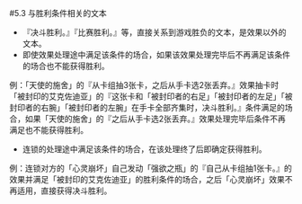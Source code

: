 #5.3        与胜利条件相关的文本
* 『决斗胜利。』『比赛胜利。』等，直接关系到游戏胜负的文本，是效果以外的文本。
* 即使效果处理途中满足该条件的场合，如果该效果处理完毕后不再满足该条件的场合也不能获得胜利。

例：「天使的施舍」的『从卡组抽3张卡，之后从手卡选2张丢弃。』效果抽卡时「被封印的艾克佐迪亚」的『这张卡和「被封印者的右足」「被封印者的左足」「被封印者的右腕」「被封印者的左腕」在手卡全部齐集时，决斗胜利。』条件满足的场合，如果「天使的施舍」的『之后从手卡选2张丢弃。』效果处理完毕后条件不再满足也不能获得胜利。
* 连锁的处理途中满足该条件的场合，在该处理终了后即确定获得胜利。

例：连锁对方的「心灵崩坏」自己发动「强欲之瓶」的『自己从卡组抽1张卡。』的效果并满足「被封印的艾克佐迪亚」的胜利条件的场合，之后「心灵崩坏」效果不再适用，直接获得决斗胜利。
